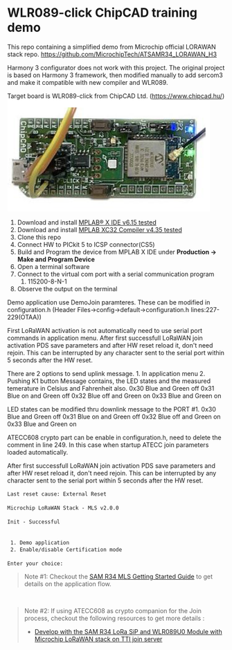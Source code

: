 # WLR089-click ChipCAD training demo
This repo containing a simplified demo from Microchip official LORAWAN stack repo.
https://github.com/MicrochipTech/ATSAMR34_LORAWAN_H3

Harmony 3 configurator does not work with this project. The original project is based on Harmony 3 framework, then modified manually to add sercom3 and make it compatible with new compiler and WLR089.

Target board is WLR089-click from ChipCAD Ltd. (https://www.chipcad.hu/)
![Alt text](resources/wlr089_click_main.png)

1. Download and install [MPLAB® X IDE v6.15 tested](https://www.microchip.com/en-us/development-tools-tools-and-software/mplab-x-ide)
2. Download and install [MPLAB XC32 Compiler v4.35 tested](https://www.microchip.com/en-us/development-tools-tools-and-software/mplab-xc-compilers)
3. Clone this repo
4. Connect HW to PICkit 5 to ICSP connector(CS5)
5. Build and Program the device from MPLAB X IDE under **Production -> Make and Program Device**
6. Open a terminal software
6. Connect to the virtual com port with a serial communication program
   1.  115200-8-N-1 
8. Observe the output on the terminal

Demo application use DemoJoin paramteres. These can be modified in configuration.h (Header Files->config->default->configuration.h lines:227-229(OTAA))

First LoRaWAN activation is not automatically need to use serial port commands in application menu. 
After first successfull LoRaWAN join activation PDS save parameters and after HW reset reload it, don't need rejoin. 
This can be interrupted by any character sent to the serial port within 5 seconds after the HW reset.

There are 2 options to send uplink message.
	1. In application menu 
	2. Pushing K1 button
Message contains, the LED states and the measured temerature in Celsius and Fahrenheit also.
	0x30	Blue and Green off
	0x31	Blue on and Green off
	0x32	Blue off and Green on
	0x33	Blue and Green on
	
LED states can be modified thru downlink message to the PORT #1.
	0x30	Blue and Green off
	0x31	Blue on and Green off
	0x32	Blue off and Green on
	0x33	Blue and Green on 
	
ATECC608 crypto part can be enable in configuration.h, need to delete the comment in line 249. In this case when startup ATECC join parameters loaded automatically.

After first successfull LoRaWAN join activation PDS save parameters and after HW reset reload it, don't need rejoin. 
This can be interrupted by any character sent to the serial port within 5 seconds after the HW reset.

```
Last reset cause: External Reset

Microchip LoRaWAN Stack - MLS v2.0.0

Init - Successful


 1. Demo application
 2. Enable/disable Certification mode

Enter your choice:
```

> Note #1: Checkout the [SAM R34 MLS Getting Started Guide](https://www.microchip.com/en-us/product/ATSAMR34J18#document-table) to get details on the application flow.

</br>

> Note #2: If using ATECC608 as crypto companion for the Join process, checkout the following resources to get more details :
> - [Develop with the SAM R34 LoRa SiP and WLR089U0 Module with Microchip LoRaWAN stack on TTI join server](https://github.com/MicrochipTech/atsamr34_ecc608a_tti)
